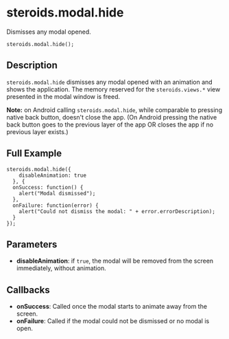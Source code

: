 steroids.modal.hide
===================

Dismisses any modal opened.

    steroids.modal.hide();

Description
-----------

`steroids.modal.hide` dismisses any modal opened with an animation and shows the application.
The memory reserved for the `steroids.views.*` view presented in the modal window is freed.

__Note:__ on Android calling `steroids.modal.hide`, while comparable to pressing native back button, doesn't close the app. (On Android pressing the native back button goes to the previous layer of the app OR closes the app if no previous layer exists.)

Full Example
------------

    steroids.modal.hide({
        disableAnimation: true
      }, {
      onSuccess: function() {
        alert("Modal dismissed");
      },
      onFailure: function(error) {
        alert("Could not dismiss the modal: " + error.errorDescription);
      }
    });


Parameters
----------

- __disableAnimation__: if `true`, the modal will be removed from the screen immediately, without animation.

Callbacks
---------

- __onSuccess__: Called once the modal starts to animate away from the screen.
- __onFailure__: Called if the modal could not be dismissed or no modal is open.
